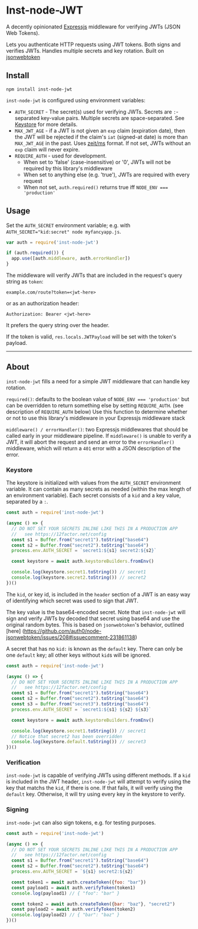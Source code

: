 # Inst-node-JWT

A decently opinionated [Expressjs](http://expressjs.com/) middleware for
verifying JWTs (JSON Web Tokens).

Lets you authenticate HTTP requests using JWT tokens. Both signs and verifies
JWTs. Handles multiple secrets and key rotation. Built on
[jsonwebtoken](https://github.com/auth0/node-jsonwebtoken)


## Install

```
npm install inst-node-jwt
```

`inst-node-jwt` is configured using environment variables:
* `AUTH_SECRET` - The secret(s) used for verifying JWTs. Secrets are
`:`-separated key-value pairs. Multiple secrets are space-separated. See
[Keystore](#keystore) for more details.
* `MAX_JWT_AGE` - if a JWT is not given an `exp` claim (expiration date), then
the JWT will be rejected if the claim's `iat` (signed-at date) is more than
`MAX_JWT_AGE` in the past.
Uses [zeit/ms](https://github.com/zeit/ms) format. If not set, JWTs without an
`exp` claim will never expire.
* `REQUIRE_AUTH` - used for development.
  * When set to 'false' (case-insensitive) or '0', JWTs will not be required
    by this library's middleware
  * When set to anything else (e.g. 'true'), JWTs are required with
    every request
  * When not set, `auth.required()` returns true iff `NODE_ENV === 'production'`


## Usage

Set the `AUTH_SECRET` environment variable; e.g. with
`AUTH_SECRET="kid:secret" node myfancyapp.js`.

```js
var auth = require('inst-node-jwt')

if (auth.required()) {
  app.use([auth.middleware, auth.errorHandler])
}
```

The middleware will verify JWTs that are included in the request's query string
as `token`:

```
example.com/route?token=<jwt-here>
```

or as an authorization header:

```
Authorization: Bearer <jwt-here>
```

It prefers the query string over the header.

If the token is valid, `res.locals.JWTPayload` will be set with the token's payload.

---

## About

`inst-node-jwt` fills a need for a simple JWT middleware that can handle key
rotation.

`required()`: defaults to the boolean value of `NODE_ENV === 'production'` but
can be overridden to return something else by setting `REQUIRE_AUTH`. (see
description of `REQUIRE_AUTH` below)
Use this function to determine whether or not to use this library's middleware
in your Expressjs middleware stack

`middleware() / errorHandler()`: two Expressjs middlewares that should be called
early in your middleware pipeline. If `middleware()` is unable to verify a JWT,
it will abort the request and send an error to the `errorHandler()` middleware,
which will return a `401` error with a JSON description of the error.


### Keystore

The keystore is initialized with values from the `AUTH_SECRET` environment
variable. It can contain as many secrets as needed (within the max length of an
environment variable). Each secret consists of a `kid` and a key value,
separated by a `:`.

```js
const auth = require('inst-node-jwt')

(async () => {
  // DO NOT SET YOUR SECRETS INLINE LIKE THIS IN A PRODUCTION APP
  //   see https://12factor.net/config
  const s1 = Buffer.from("secret1").toString("base64")
  const s2 = Buffer.from("secret2").toString("base64")
  process.env.AUTH_SECRET = `secret1:${s1} secret2:${s2}`

  const keystore = await auth.keystoreBuilders.fromEnv()

  console.log(keystore.secret1.toString()) // secret1
  console.log(keystore.secret2.toString()) // secret2
})()
```

The `kid`, or key id, is included in the `header` section of a JWT is an easy
way of identifying which secret was used to sign that JWT.

The key value is the base64-encoded secret. Note that `inst-node-jwt` will sign and
verify JWTs by decoded that secret using base64 and use the original random bytes.
This is based on `jsonwebtoken`'s behavior, outlined [here]
(https://github.com/auth0/node-jsonwebtoken/issues/208#issuecomment-231861138)

A secret that has no `kid:` is known as the `default` key. There can only be one
`default` key; all other keys without `kid`s will be ignored.


```js
const auth = require('inst-node-jwt')

(async () => {
  // DO NOT SET YOUR SECRETS INLINE LIKE THIS IN A PRODUCTION APP
  //   see https://12factor.net/config
  const s1 = Buffer.from("secret1").toString("base64")
  const s2 = Buffer.from("secret2").toString("base64")
  const s3 = Buffer.from("secret3").toString("base64")
  process.env.AUTH_SECRET = `secret1:${s1} ${s2} ${s3}`

  const keystore = await auth.keystoreBuilders.fromEnv()

  console.log(keystore.secret1.toString()) // secret1
  // Notice that secret2 has been overridden
  console.log(keystore.default.toString()) // secret3
})()
```


### Verification

`inst-node-jwt` is capable of verifying JWTs using different methods. If a
`kid` is included in the JWT header, `inst-node-jwt` will attempt to verify
using the key that matchs the `kid`, if there is one. If that fails, it will
verify using the `default` key. Otherwise, it will try using every key in the
keystore to verify.

### Signing

`inst-node-jwt` can also sign tokens, e.g. for testing purposes.

```js
const auth = require('inst-node-jwt')

(async () => {
  // DO NOT SET YOUR SECRETS INLINE LIKE THIS IN A PRODUCTION APP
  //   see https://12factor.net/config
  const s1 = Buffer.from("secret1").toString("base64")
  const s2 = Buffer.from("secret2").toString("base64")
  process.env.AUTH_SECRET = `${s1} secret2:${s2}`

  const token1 = await auth.createToken({foo: "bar"})
  const payload1 = await auth.verifyToken(token1)
  console.log(payload1) // { "foo": "bar" }

  const token2 = await auth.createToken({bar: "baz"}, "secret2")
  const payload2 = await auth.verifyToken(token2)
  console.log(payload2) // { "bar": "baz" }
})()
```
